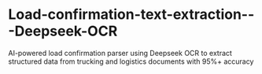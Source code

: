 # Load-confirmation-text-extraction---Deepseek-OCR
AI-powered load confirmation parser using Deepseek OCR to extract structured data from trucking and logistics documents with 95%+ accuracy
